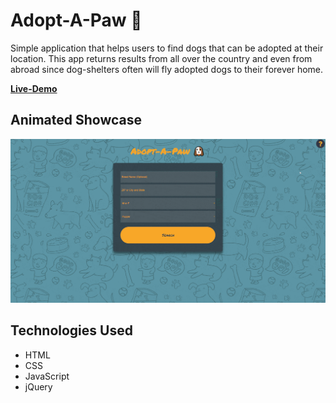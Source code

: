 # Adopt-A-Paw 🐶

Simple application that helps users to find dogs that can be adopted at their location. This app returns results from all over the country and even from abroad since dog-shelters often will fly adopted dogs to their forever home.

[**Live-Demo**](<http://ievgenk.github.io/adopt-a-paw>)

## Animated Showcase
![Animated gif demo of the app](./adopt-a-paw.gif)

##  Technologies Used

- HTML
- CSS
- JavaScript
- jQuery
